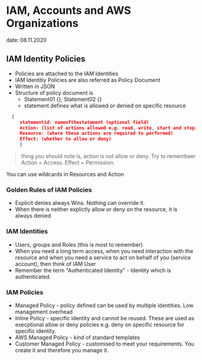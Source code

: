 # IAM, Accounts and AWS Organizations

date: 08.11.2020

## IAM Identity Policies

* Policies are attached to the IAM Identities
* IAM Identitiy Policies are also referred as Policy Document
* Written in JSON
* Structure of policy document is
  * Statement01 {}, Statement02 {}
  * statement defines what is allowed or denied on specific resource
  
```JSON
  {
     statementid: nameofthestatement (optional field)
     Action: (list of actions allowed e.g. read, write, start and stop)
     Resource: (where these actions are required to performed)
     Effect: (whether to allow or deny)
     }
```

> thing you should note is, action is not allow or deny. Try to remembeer Action = Access. Effect = Permission.

You can use wildcards in Resources and Action
### Golden Rules of IAM Policies

* Explicit denies always Wins. Nothing can override it.
* When there is neither explictly allow or deny on the resource, it is always denied

### IAM Identities

* Users, groups and Roles (this is most to remember)
* When you need a long term access, when you need interaction with the resource and when you need a service to act on behalf of you (service account), then think of IAM User
* Remember the term "Authenticated Identity" - Identity which is authenticated.

### IAM Policies

* Managed Policy - policy defined can be used by multiple identities. Low management overhead
* Inline Policy - specific identity and cannot be reused. These are used as execptional allow or deny policies e.g. deny on specific resource for specific identity.
* AWS Managed Policy - kind of standard templates
* Customer Managed Policy - customised to meet your requirements. You create it and therefore you manage it.